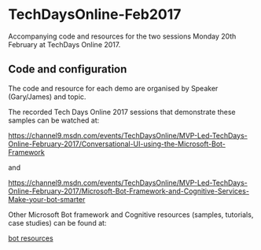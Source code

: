 

# TechDaysOnline-Feb2017

Accompanying code and resources for the two sessions Monday 20th February at TechDays Online 2017.

## Code and configuration

The code and resource for each demo are organised by Speaker (Gary/James) and topic.

The recorded Tech Days Online 2017 sessions that demonstrate these samples can be watched at:

https://channel9.msdn.com/events/TechDaysOnline/MVP-Led-TechDays-Online-February-2017/Conversational-UI-using-the-Microsoft-Bot-Framework

and 

https://channel9.msdn.com/events/TechDaysOnline/MVP-Led-TechDays-Online-February-2017/Microsoft-Bot-Framework-and-Cognitive-Services-Make-your-bot-smarter


Other Microsoft Bot framework and Cognitive resources (samples, tutorials, case studies) can be found at:

[bot resources](aka.ms/botresources)




